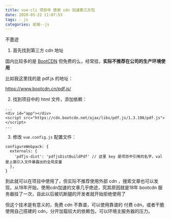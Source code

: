 ```yaml
---
title: vue-cli 项目中 使用 cdn 加速第三方包
date: 2020-05-22 11:07:53
tags: - js
categories: 前端--js
---
```


不墨迹
<!-- more -->

1. 首先找到第三方 cdn 地址

国内比较多的是 [BootCDN](https://www.bootcdn.cn/) 但免费的么，经常挂，**实际不推荐在公司的生产环境使用**

比如我这里找的是 pdf.js 的地址：

<https://www.bootcdn.cn/pdf.js/>

2. 找到项目中的 html 文件，添加依赖：

```
...
<div id="app"></div>
<script src="https://cdn.bootcdn.net/ajax/libs/pdf.js/1.3.198/pdf.js"></script>
...
```

3. 修改 `vue.config.js` 配置文件：

```
configureWebpack: {
  externals: {
    'pdfjs-dist': 'pdfjsDistBuildPdf' // 这里 key 是项目中引用的名字，val 是上面引入文件暴露出的全局变量
  },
}
```

到此就可以在项目中使用了，但实际不推荐使用外部 cdn ，搜索文章也可以发现，从18年开始，使用cdn加速的文章几乎绝迹，究其原因就是18年 bootcdn 服务器挂了一次，自此以后被坑断腿的开发者就开始拒绝使用了

但这个技术是有意义的，免费 cdn 不靠谱，可以使用靠谱的 付费 cdn，或者干脆使用自己搭建的 cdn，分开加载较大的依赖包，可以环境主服务器的压力。
